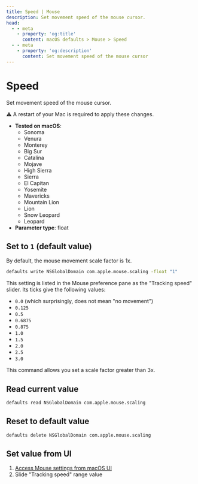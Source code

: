 ```yaml
---
title: Speed | Mouse
description: Set movement speed of the mouse cursor.
head:
  - - meta
    - property: 'og:title'
      content: macOS defaults > Mouse > Speed
  - - meta
    - property: 'og:description'
      content: Set movement speed of the mouse cursor
---
```


# Speed

Set movement speed of the mouse cursor.

⚠️ A restart of your Mac is required to apply these changes.

- **Tested on macOS**:
  - Sonoma
  - Venura
  - Monterey
  - Big Sur
  - Catalina
  - Mojave
  - High Sierra
  - Sierra
  - El Capitan
  - Yosemite
  - Mavericks
  - Mountain Lion
  - Lion
  - Snow Leopard
  - Leopard
- **Parameter type**: float

## Set to `1` (default value)

By default, the mouse movement scale factor is 1x.

```bash
defaults write NSGlobalDomain com.apple.mouse.scaling -float "1"
```

This setting is listed in the Mouse preference pane as the "Tracking speed" slider. Its ticks give the following values:

- `0.0` (which surprisingly, does not mean "no movement")
- `0.125`
- `0.5`
- `0.6875`
- `0.875`
- `1.0`
- `1.5`
- `2.0`
- `2.5`
- `3.0`

This command allows you set a scale factor greater than 3x.

## Read current value

```bash
defaults read NSGlobalDomain com.apple.mouse.scaling
```

## Reset to default value

```bash
defaults delete NSGlobalDomain com.apple.mouse.scaling
```

## Set value from UI

1. <a href="x-apple.systempreferences:com.apple.Mouse-Settings.extension">Access Mouse settings from macOS UI</a>
2. Slide "Tracking speed" range value
